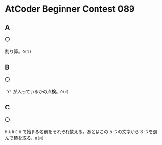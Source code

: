 # AtCoder Beginner Contest 089

## A

:o:

割り算。`O(1)`

## B

:o:

`'Y'` が入っているかの点検。`O(N)`

## C

:o:

`M` `A` `R` `C` `H` で始まる名前をそれぞれ数える。あとはこの 5 つの文字から 3 つを選んで積を取る。`O(N)`

